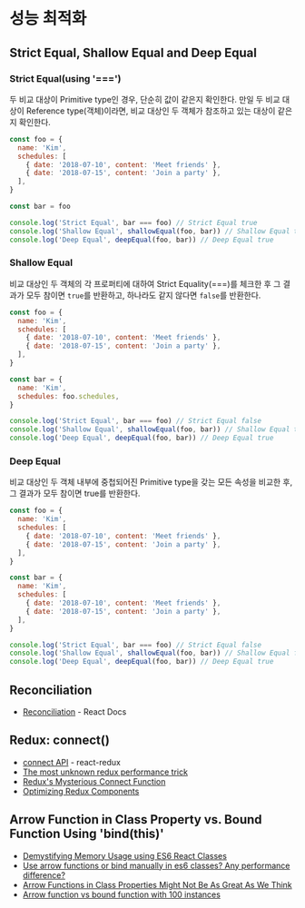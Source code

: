 # 성능 최적화

## Strict Equal, Shallow Equal and Deep Equal

### Strict Equal(using '===')

두 비교 대상이 Primitive type인 경우, 단순히 값이 같은지 확인한다. 만일 두 비교 대상이 Reference type(객체)이라면, 비교 대상인 두 객체가 참조하고 있는 대상이 같은지 확인한다.

```javascript
const foo = {
  name: 'Kim',
  schedules: [
    { date: '2018-07-10', content: 'Meet friends' },
    { date: '2018-07-15', content: 'Join a party' },
  ],
}

const bar = foo

console.log('Strict Equal', bar === foo) // Strict Equal true
console.log('Shallow Equal', shallowEqual(foo, bar)) // Shallow Equal true
console.log('Deep Equal', deepEqual(foo, bar)) // Deep Equal true
```

### Shallow Equal

비교 대상인 두 객체의 각 프로퍼티에 대하여 Strict Equality(===)를 체크한 후 그 결과가 모두 참이면 `true`를 반환하고, 하나라도 같지 않다면 `false`를 반환한다.

```javascript
const foo = {
  name: 'Kim',
  schedules: [
    { date: '2018-07-10', content: 'Meet friends' },
    { date: '2018-07-15', content: 'Join a party' },
  ],
}

const bar = {
  name: 'Kim',
  schedules: foo.schedules,
}

console.log('Strict Equal', bar === foo) // Strict Equal false
console.log('Shallow Equal', shallowEqual(foo, bar)) // Shallow Equal true
console.log('Deep Equal', deepEqual(foo, bar)) // Deep Equal true
```

### Deep Equal

비교 대상인 두 객체 내부에 중첩되어진 Primitive type을 갖는 모든 속성을 비교한 후, 그 결과가 모두 참이면 true를 반환한다.

```javascript
const foo = {
  name: 'Kim',
  schedules: [
    { date: '2018-07-10', content: 'Meet friends' },
    { date: '2018-07-15', content: 'Join a party' },
  ],
}

const bar = {
  name: 'Kim',
  schedules: [
    { date: '2018-07-10', content: 'Meet friends' },
    { date: '2018-07-15', content: 'Join a party' },
  ],
}

console.log('Strict Equal', bar === foo) // Strict Equal false
console.log('Shallow Equal', shallowEqual(foo, bar)) // Shallow Equal false
console.log('Deep Equal', deepEqual(foo, bar)) // Deep Equal true
```

## Reconciliation

* [Reconciliation](https://reactjs.org/docs/reconciliation.html) - React Docs

## Redux: connect()

* [connect API](https://github.com/reduxjs/react-redux/blob/master/docs/api.md#connectmapstatetoprops-mapdispatchtoprops-mergeprops-options) - react-redux
* [The most unknown redux performance trick](https://medium.com/@jidefr/the-most-unknown-redux-performance-trick-986fdfe871fa)
* [Redux's Mysterious Connect Function](https://medium.com/mofed/reduxs-mysterious-connect-function-526efe1122e4)
* [Optimizing Redux Components](https://medium.com/riipen-engineering/optimizing-redux-components-cbaad062abc7)

## Arrow Function in Class Property vs. Bound Function Using 'bind(this)'

* [Demystifying Memory Usage using ES6 React Classes](https://medium.com/dailyjs/demystifying-memory-usage-using-es6-react-classes-d9d904bc4557)
* [Use arrow functions or bind manually in es6 classes? Any performance difference?](https://github.com/facebook/react/issues/9851)
* [Arrow Functions in Class Properties Might Not Be As Great As We Think](https://medium.com/@charpeni/arrow-functions-in-class-properties-might-not-be-as-great-as-we-think-3b3551c440b1)
* [Arrow function vs bound function with 100 instances](https://jsperf.com/arrow-function-vs-bound-function-with-100-instances)